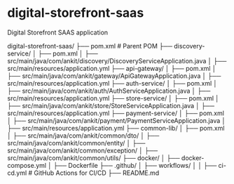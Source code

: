 # digital-storefront-saas
Digital Storefront SAAS application

digital-storefront-saas/
├── pom.xml  # Parent POM
├── discovery-service/
│   ├── pom.xml
│   ├── src/main/java/com/ankit/discovery/DiscoveryServiceApplication.java
│   ├── src/main/resources/application.yml
├── api-gateway/
│   ├── pom.xml
│   ├── src/main/java/com/ankit/gateway/ApiGatewayApplication.java
│   ├── src/main/resources/application.yml
├── auth-service/
│   ├── pom.xml
│   ├── src/main/java/com/ankit/auth/AuthServiceApplication.java
│   ├── src/main/resources/application.yml
├── store-service/
│   ├── pom.xml
│   ├── src/main/java/com/ankit/store/StoreServiceApplication.java
│   ├── src/main/resources/application.yml
├── payment-service/
│   ├── pom.xml
│   ├── src/main/java/com/ankit/payment/PaymentServiceApplication.java
│   ├── src/main/resources/application.yml
├── common-lib/
│   ├── pom.xml
│   ├── src/main/java/com/ankit/common/dto/
│   ├── src/main/java/com/ankit/common/entity/
│   ├── src/main/java/com/ankit/common/exception/
│   ├── src/main/java/com/ankit/common/utils/
├── docker/
│   ├── docker-compose.yml
│   ├── Dockerfile
├── .github/
│   ├── workflows/
│   │   ├── ci-cd.yml  # GitHub Actions for CI/CD
├── README.md

